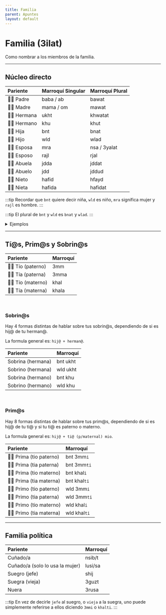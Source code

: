 ```yaml
---
title: Familia
parent: Apuntes
layout: default
---
```


# Familia (3ilat)
Como nombrar a los miembros de la familia.

---

## Núcleo directo

| Pariente     | Marroquí Singular | Marroquí Plural |
|:-------------|:------------------|:----------------|
| 👨🏽 Padre   | baba / ab         | bawat           |
| 👩🏽 Madre   | mama / om         | mawat           |
| 👭🏽 Hermana | ukht              | khwatat         |
| 👬🏽 Hermano | khu               | khut            |
| 👧🏽 Hija    | bnt               | bnat            |
| 👦🏽 Hijo    | wld               | wlad            |
| 👰🏽 Esposa  | mra               | nsa / 3yalat    |
| 🤵🏽 Esposo  | rajl              | rjal            |
| 👵🏽 Abuela  | jdda              | jddat           |
| 👴🏼 Abuelo  | jdd               | jddud           |
| 👶🏽 Nieto   | hafid             | hfayd           |
| 👶🏽 Nieta   | hafida            | hafidat         |

:::tip
Recordar que `bnt` quiere decir niña, `wld` es niño, `mra` significa mujer y `rajl` es hombre. 
:::

:::tip
El plural de `bnt` y `wld` es `bnat` y `wlad`. 
:::

<details markdown="1">

<summary> Ejemplos </summary>

| Castellano     | Marroquí         |
|:---------------|:-----------------|
| mi mamá        | mama dyali / omi |
| mi papá        | baba dyali / abi |
| mi hermana     | ukhti            |
| mi hermano     | khuya            |
| mi niña (hija) | bnti             |
| mi niño (wld)  | wldi             |
| mi esposa      | mrati            |
| mi esposo      | rajli            |

</details>

---

## Tí@s, Prim@s y Sobrin@s

| Pariente           | Marroquí |
|:-------------------|:---------|
| 👨🏽 Tío (paterno) | 3mm      |
| 👩🏽 Tía (paterna) | 3mma     |
| 👨🏽 Tío (materno) | khal     |
| 👨🏽 Tía (materna) | khala    |

<br />

### Sobrin@s

Hay 4 formas distintas de hablar sobre tus sobrin@s, dependiendo de si es hij@ de tu herman@.

La formula general es: `hij@ + herman@`.

| Pariente          | Marroquí |
|:------------------|:---------|
| Sobrina (hermana) | bnt ukht |
| Sobrino (hermana) | wld ukht |
| Sobrina (hermano) | bnt khu  |
| Sobrino (hermano) | wld khu  |

<br />

### Prim@s
Hay 8 formas distintas de hablar sobre tus prim@s, dependiendo de si es hij@ de tu ti@ y si tu ti@ es paterno o materno. 

La formula general es: `hij@ + ti@ (p/maternal) mio`.

| Pariente                 | Marroquí     |
|:-------------------------|:-------------|
| 👩🏽 Prima (tio paterno) | bnt 3mm`i`   |
| 👩🏽 Prima (tia paterna) | bnt 3mm`ti`  |
| 👩🏽 Prima (tio materno) | bnt khal`i`  |
| 👩🏽 Prima (tia materna) | bnt khal`ti` |
| 👨🏽 Primo (tio paterno) | wld 3mm`i`   |
| 👨🏽 Primo (tia paterna) | wld 3mm`ti`  |
| 👨🏽 Primo (tio materno) | wld khal`i`  |
| 👨🏽 Primo (tia materna) | wld khal`ti` |

---

## Familia política

| Pariente                        | Marroquí |
|:--------------------------------|:---------|
| Cuñado/a                        | nsib/t   |
| Cuñado/a (solo lo usa la mujer) | lusi/sa  |
| Suegro (jefe)                   | shij     |
| Suegra (vieja)                  | 3guzt    |
| Nuera                           | 3rusa    |

:::tip
En vez de decirle `jefe` al suegro, o `vieja` a la suegra, uno puede simplemente referirse a ellos diciendo `3mmi` o `khalti`.
:::